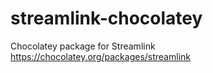 # streamlink-chocolatey
Chocolatey package for Streamlink https://chocolatey.org/packages/streamlink
